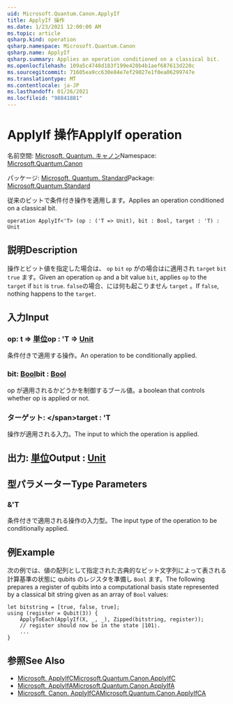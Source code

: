 ```yaml
---
uid: Microsoft.Quantum.Canon.ApplyIf
title: ApplyIf 操作
ms.date: 1/23/2021 12:00:00 AM
ms.topic: article
qsharp.kind: operation
qsharp.namespace: Microsoft.Quantum.Canon
qsharp.name: ApplyIf
qsharp.summary: Applies an operation conditioned on a classical bit.
ms.openlocfilehash: 109a5c4748d183f199e420b4b1aef687613d220c
ms.sourcegitcommit: 71605ea9cc630e84e7ef29027e1f0ea06299747e
ms.translationtype: MT
ms.contentlocale: ja-JP
ms.lasthandoff: 01/26/2021
ms.locfileid: "98841881"
---
```

# <a name="applyif-operation"></a><span data-ttu-id="14e67-102">ApplyIf 操作</span><span class="sxs-lookup"><span data-stu-id="14e67-102">ApplyIf operation</span></span>

<span data-ttu-id="14e67-103">名前空間: [Microsoft. Quantum. キャノン](xref:Microsoft.Quantum.Canon)</span><span class="sxs-lookup"><span data-stu-id="14e67-103">Namespace: [Microsoft.Quantum.Canon](xref:Microsoft.Quantum.Canon)</span></span>

<span data-ttu-id="14e67-104">パッケージ: [Microsoft. Quantum. Standard](https://nuget.org/packages/Microsoft.Quantum.Standard)</span><span class="sxs-lookup"><span data-stu-id="14e67-104">Package: [Microsoft.Quantum.Standard](https://nuget.org/packages/Microsoft.Quantum.Standard)</span></span>


<span data-ttu-id="14e67-105">従来のビットで条件付き操作を適用します。</span><span class="sxs-lookup"><span data-stu-id="14e67-105">Applies an operation conditioned on a classical bit.</span></span>

```qsharp
operation ApplyIf<'T> (op : ('T => Unit), bit : Bool, target : 'T) : Unit
```


## <a name="description"></a><span data-ttu-id="14e67-106">説明</span><span class="sxs-lookup"><span data-stu-id="14e67-106">Description</span></span>

<span data-ttu-id="14e67-107">操作とビット値を指定した場合は、 `op` `bit` `op` がの場合はに適用され `target` `bit` `true` ます。</span><span class="sxs-lookup"><span data-stu-id="14e67-107">Given an operation `op` and a bit value `bit`, applies `op` to the `target` if `bit` is `true`.</span></span> <span data-ttu-id="14e67-108">`false`の場合、には何も起こりません `target` 。</span><span class="sxs-lookup"><span data-stu-id="14e67-108">If `false`, nothing happens to the `target`.</span></span>

## <a name="input"></a><span data-ttu-id="14e67-109">入力</span><span class="sxs-lookup"><span data-stu-id="14e67-109">Input</span></span>

### <a name="op--t--unit"></a><span data-ttu-id="14e67-110">op: t => [単位](xref:microsoft.quantum.lang-ref.unit)</span><span class="sxs-lookup"><span data-stu-id="14e67-110">op : 'T => [Unit](xref:microsoft.quantum.lang-ref.unit)</span></span> 

<span data-ttu-id="14e67-111">条件付きで適用する操作。</span><span class="sxs-lookup"><span data-stu-id="14e67-111">An operation to be conditionally applied.</span></span>


### <a name="bit--bool"></a><span data-ttu-id="14e67-112">bit: [Bool](xref:microsoft.quantum.lang-ref.bool)</span><span class="sxs-lookup"><span data-stu-id="14e67-112">bit : [Bool](xref:microsoft.quantum.lang-ref.bool)</span></span>

<span data-ttu-id="14e67-113">op が適用されるかどうかを制御するブール値。</span><span class="sxs-lookup"><span data-stu-id="14e67-113">a boolean that controls whether op is applied or not.</span></span>


### <a name="target--t"></a><span data-ttu-id="14e67-114">ターゲット: \</span><span class="sxs-lookup"><span data-stu-id="14e67-114">target : 'T</span></span>

<span data-ttu-id="14e67-115">操作が適用される入力。</span><span class="sxs-lookup"><span data-stu-id="14e67-115">The input to which the operation is applied.</span></span>



## <a name="output--unit"></a><span data-ttu-id="14e67-116">出力: [単位](xref:microsoft.quantum.lang-ref.unit)</span><span class="sxs-lookup"><span data-stu-id="14e67-116">Output : [Unit](xref:microsoft.quantum.lang-ref.unit)</span></span>



## <a name="type-parameters"></a><span data-ttu-id="14e67-117">型パラメーター</span><span class="sxs-lookup"><span data-stu-id="14e67-117">Type Parameters</span></span>

### <a name="t"></a><span data-ttu-id="14e67-118">&</span><span class="sxs-lookup"><span data-stu-id="14e67-118">'T</span></span>

<span data-ttu-id="14e67-119">条件付きで適用される操作の入力型。</span><span class="sxs-lookup"><span data-stu-id="14e67-119">The input type of the operation to be conditionally applied.</span></span>

## <a name="example"></a><span data-ttu-id="14e67-120">例</span><span class="sxs-lookup"><span data-stu-id="14e67-120">Example</span></span>

<span data-ttu-id="14e67-121">次の例では、値の配列として指定された古典的なビット文字列によって表される計算基準の状態に qubits のレジスタを準備し `Bool` ます。</span><span class="sxs-lookup"><span data-stu-id="14e67-121">The following prepares a register of qubits into a computational basis state represented by a classical bit string given as an array of `Bool` values:</span></span>

```qsharp
let bitstring = [true, false, true];
using (register = Qubit(3)) {
    ApplyToEach(ApplyIf(X, _, _), Zipped(bitstring, register));
    // register should now be in the state |101⟩.
    ...
}
```

## <a name="see-also"></a><span data-ttu-id="14e67-122">参照</span><span class="sxs-lookup"><span data-stu-id="14e67-122">See Also</span></span>

- [<span data-ttu-id="14e67-123">Microsoft. ApplyIfC</span><span class="sxs-lookup"><span data-stu-id="14e67-123">Microsoft.Quantum.Canon.ApplyIfC</span></span>](xref:Microsoft.Quantum.Canon.ApplyIfC)
- [<span data-ttu-id="14e67-124">Microsoft. ApplyIfA</span><span class="sxs-lookup"><span data-stu-id="14e67-124">Microsoft.Quantum.Canon.ApplyIfA</span></span>](xref:Microsoft.Quantum.Canon.ApplyIfA)
- [<span data-ttu-id="14e67-125">Microsoft. Canon. ApplyIfCA</span><span class="sxs-lookup"><span data-stu-id="14e67-125">Microsoft.Quantum.Canon.ApplyIfCA</span></span>](xref:Microsoft.Quantum.Canon.ApplyIfCA)